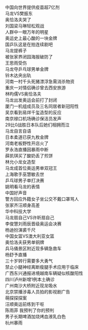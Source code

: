 中国向世界提供疫苗超7亿剂  
马龙VS樊振东  
奥恰洛夫哭了  
刘国梁马琳轻松观战  
人群中一眼万年的明星  
奥运史上最心酸的一块金牌  
国乒队这是在拍连续剧吧  
马龙提裤子  
被张家界闭园海报破防了  
王思雨受伤  
马龙夺乒乓球男单金牌  
铃木达央出轨  
河南一村千头死猪漂浮急需消杀物资  
重庆一对情侣确诊曾去西安旅游  
林昀儒VS奥恰洛夫  
马龙出发奥运会前打了封闭  
厦门一机组成员及三名同居者新冠阳性  
吴京看到易烊千玺造型的反应  
南京禄口机场确诊保洁员发声  
29比0战胜日本队后她们相拥而泣  
马龙自言自语  
日本柔道已获九枚金牌  
河南老板野性开店火了  
罗永浩直播因暴雨中断  
薛凯琪买了酸奶丢了煎饼  
林允小龙女造型  
马龙成首位奥运男单双冠王  
上海歌手巫慧敏去世  
乒乓球男子单打决赛  
姚明看马龙的表情  
中国好声音  
警方回应外籍女子坐公交不戴口罩骂人  
张家齐汪顺身高差  
华中科技大学  
马龙扇自己VS许昕扇自己  
李俊慧刘雨辰晋级奥运会决赛  
杨迪扮演裘千尺  
中国女篮VS澳大利亚女篮  
奥恰洛夫获男单铜牌  
兵马俑景区附近现多辆急救车  
杨舒予直播  
三十岁转行需要多大勇气  
禁止小腿神经离断瘦腿手术应用于临床  
广西东兴通报进境越南车辆疑似核酸阳性  
四川泸州新增1例本土确诊  
广州南沙大桥附近现龙吸水  
北京禁播涉毒人员拍的影视剧广告  
萌探探探案  
汪顺奥运前练到干呕  
陈雨菲 我预判了你的预判  
男子长期啤酒加烧烤血液乳白色  
杭州暴雨  
